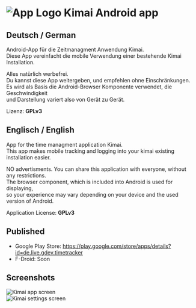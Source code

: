 ![App Logo](https://github.com/de-live-gdev/android/blob/master/res/drawable-hdpi/ic_launcher.png?raw=true "App Logo") Kimai Android app
=======


## Deutsch / German
Android-App für die Zeitmanagment Anwendung Kimai.  
Diese App vereinfacht die mobile Verwendung einer bestehende Kimai Installation.


Alles natürlich werbefrei.  
Du kannst diese App weitergeben, und empfehlen ohne Einschränkungen.  
Es wird als Basis die Android-Browser Komponente verwendet, die Geschwindigkeit   
und Darstellung variert also von Gerät zu Gerät.


Lizenz: **GPLv3**

## Englisch / English
App for the time managment application Kimai.  
This app makes mobile tracking and logging into your kimai existing installation easier.


NO advertisments.
You can share this application with everyone, without any restrictions.  
The browser component, which is included into Android is used for displaying,  
so your experience may vary depending on your device and the used version of Android.


Application License: **GPLv3**

## Published
* Google Play Store: https://play.google.com/store/apps/details?id=de.live.gdev.timetracker
* F-Droid: Soon


## Screenshots
![Kimai app screen](https://github.com/de-live-gdev/android/blob/master/.readme-pics/screen2.png?raw=true "App screen")  
![Kimai settings screen](https://github.com/de-live-gdev/android/blob/master/.readme-pics/screen4.png?raw=true "Settings screen")
